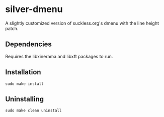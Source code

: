 # silver-dmenu
A slightly customized version of suckless.org's dmenu with the line height patch.


## Dependencies

Requires the libxinerama and libxft packages to run.

## Installation

	sudo make install

## Uninstalling

	sudo make clean uninstall

